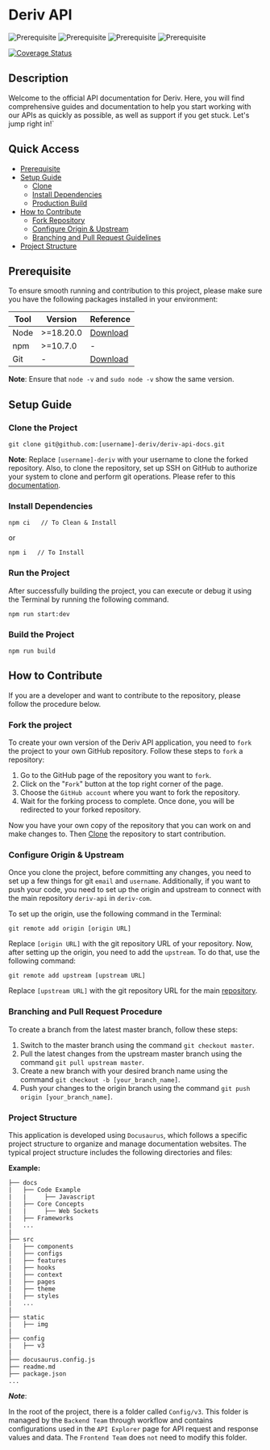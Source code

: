 # Deriv API

![Prerequisite](https://img.shields.io/badge/node-18.x-blue.svg)
![Prerequisite](https://img.shields.io/badge/npm-10.x-orange.svg)
![Prerequisite](https://img.shields.io/badge/docusaurus-3.x-darkgreen.svg)
![Prerequisite](https://img.shields.io/badge/@deriv/ui-0.8.x-red.svg)

[![Coverage Status](https://coveralls.io/repos/github/deriv-com/deriv-api-docs/badge.svg?branch=master)](https://coveralls.io/github/deriv-com/deriv-api-docs?branch=master)

## Description

Welcome to the official API documentation for Deriv. Here, you will find comprehensive guides and documentation to help you start working with our APIs as quickly as possible, as well as support if you get stuck. Let's jump right in!`

## Quick Access

- [Prerequisite](#Prerequisite)
- [Setup Guide](#Setup-Guide)
  - [Clone](#clone-the-project)
  - [Install Dependencies](#install-dependencies)
  - [Production Build](#build-the-project)
- [How to Contribute](#How-to-Contribute)
  - [Fork Repository](#fork-the-project)
  - [Configure Origin & Upstream](#configure-origin--upstream)
  - [Branching and Pull Request Guidelines](#Branching-and-Pull-Request-Procedure)
- [Project Structure](#Project-Structure)

## Prerequisite

To ensure smooth running and contribution to this project, please make sure you have the following packages installed in your environment:

| Tool | Version   | Reference                                                  |
| ---- | --------- | ---------------------------------------------------------- |
| Node | >=18.20.0 | [Download](https://nodejs.org/en/download/package-manager) |
| npm  | >=10.7.0  | -                                                          |
| Git  | -         | [Download](https://git-scm.com/downloads)                  |

**Note**: Ensure that `node -v` and `sudo node -v` show the same version.

## Setup Guide

### Clone the Project

    git clone git@github.com:[username]-deriv/deriv-api-docs.git

**Note**: Replace `[username]-deriv` with your username to clone the forked repository. Also, to clone the repository, set up SSH on GitHub to authorize your system to clone and perform git operations. Please refer to this [documentation](https://docs.github.com/en/authentication/connecting-to-github-with-ssh/generating-a-new-ssh-key-and-adding-it-to-the-ssh-agent).

### Install Dependencies

    npm ci   // To Clean & Install

or

    npm i   // To Install

### Run the Project

After successfully building the project, you can execute or debug it using the Terminal by running the following command.

    npm run start:dev

### Build the Project

    npm run build

## How to Contribute

If you are a developer and want to contribute to the repository, please follow the procedure below.

### Fork the project

To create your own version of the Deriv API application, you need to `fork` the project to your own GitHub repository. Follow these steps to `fork` a repository:

1. Go to the GitHub page of the repository you want to `fork`.
2. Click on the "`Fork`" button at the top right corner of the page.
3. Choose the `GitHub account` where you want to fork the repository.
4. Wait for the forking process to complete. Once done, you will be redirected to your forked repository.

Now you have your own copy of the repository that you can work on and make changes to. Then [Clone](#Clone-the-Project) the repository to start contribution.

### Configure Origin & Upstream

Once you clone the project, before committing any changes, you need to set up a few things for git `email` and `username`. Additionally, if you want to push your code, you need to set up the origin and upstream to connect with the main repository `deriv-api` in `deriv-com`.

To set up the origin, use the following command in the Terminal:

    git remote add origin [origin URL]

Replace `[origin URL]` with the git repository URL of your repository. Now, after setting up the origin, you need to add the `upstream`. To do that, use the following command:

    git remote add upstream [upstream URL]

Replace `[upstream URL]` with the git repository URL for the main [repository](https://github.com/deriv-com/deriv-api-docs.git).

### Branching and Pull Request Procedure

To create a branch from the latest master branch, follow these steps:

1. Switch to the master branch using the command `git checkout master`.
2. Pull the latest changes from the upstream master branch using the command `git pull upstream master`.
3. Create a new branch with your desired branch name using the command `git checkout -b [your_branch_name]`.
4. Push your changes to the origin branch using the command `git push origin [your_branch_name]`.

### Project Structure

This application is developed using `Docusaurus`, which follows a specific project structure to organize and manage documentation websites. The typical project structure includes the following directories and files:

**Example:**

    ├── docs
    |   ├── Code Example
    |   |     ├── Javascript
    |   ├── Core Concepts
    |   |     ├── Web Sockets
    |   ├── Frameworks
    |   ...
    |
    ├── src
    |   ├── components
    |   ├── configs
    |   ├── features
    |   ├── hooks
    |   ├── context
    |   ├── pages
    |   ├── theme
    |   ├── styles
    |   ...
    |
    ├── static
    |   ├── img
    |
    ├── config
    |   ├── v3
    |
    ├── docusaurus.config.js
    ├── readme.md
    ├── package.json
    ...

**_Note_**:

In the root of the project, there is a folder called `Config/v3`. This folder is managed by the `Backend Team` through workflow and contains configurations used in the `API Explorer` page for API request and response values and data. The `Frontend Team` does `not` need to modify this folder.
